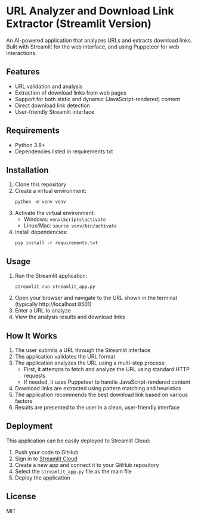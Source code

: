 # URL Analyzer and Download Link Extractor (Streamlit Version)

An AI-powered application that analyzes URLs and extracts download links. Built with Streamlit for the web interface, and using Puppeteer for web interactions.

## Features

- URL validation and analysis
- Extraction of download links from web pages
- Support for both static and dynamic (JavaScript-rendered) content
- Direct download link detection
- User-friendly Streamlit interface

## Requirements

- Python 3.8+
- Dependencies listed in requirements.txt

## Installation

1. Clone this repository
2. Create a virtual environment:
   ```
   python -m venv venv
   ```
3. Activate the virtual environment:
   - Windows: `venv\Scripts\activate`
   - Linux/Mac: `source venv/bin/activate`
4. Install dependencies:
   ```
   pip install -r requirements.txt
   ```

## Usage

1. Run the Streamlit application:
   ```
   streamlit run streamlit_app.py
   ```
2. Open your browser and navigate to the URL shown in the terminal (typically http://localhost:8501)
3. Enter a URL to analyze
4. View the analysis results and download links

## How It Works

1. The user submits a URL through the Streamlit interface
2. The application validates the URL format
3. The application analyzes the URL using a multi-step process:
   - First, it attempts to fetch and analyze the URL using standard HTTP requests
   - If needed, it uses Puppeteer to handle JavaScript-rendered content
4. Download links are extracted using pattern matching and heuristics
5. The application recommends the best download link based on various factors
6. Results are presented to the user in a clean, user-friendly interface

## Deployment

This application can be easily deployed to Streamlit Cloud:

1. Push your code to GitHub
2. Sign in to [Streamlit Cloud](https://streamlit.io/cloud)
3. Create a new app and connect it to your GitHub repository
4. Select the `streamlit_app.py` file as the main file
5. Deploy the application

## License

MIT
